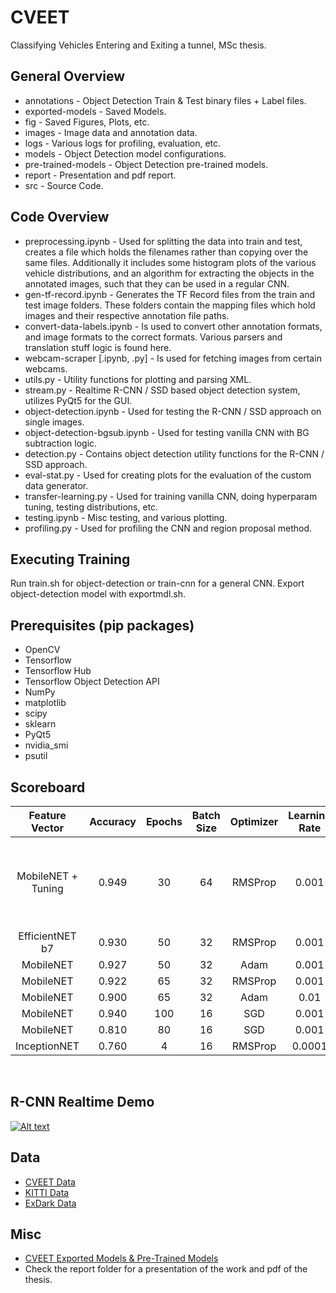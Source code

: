 # CVEET
Classifying Vehicles Entering and Exiting a tunnel, MSc thesis.

## General Overview
* annotations - Object Detection Train & Test binary files + Label files.
* exported-models - Saved Models.
* fig - Saved Figures, Plots, etc.
* images - Image data and annotation data.
* logs - Various logs for profiling, evaluation, etc.
* models - Object Detection model configurations.
* pre-trained-models - Object Detection pre-trained models.
* report - Presentation and pdf report.
* src - Source Code.

## Code Overview
* preprocessing.ipynb - Used for splitting the data into train and test, creates a file which holds the filenames rather than copying over the same files. Additionally it includes some histogram plots of the various vehicle distributions, and an algorithm for extracting the objects in the annotated images, such that they can be used in a regular CNN.
* gen-tf-record.ipynb - Generates the TF Record files from the train and test image folders. These folders contain the mapping files which hold images and their respective annotation file paths.
* convert-data-labels.ipynb - Is used to convert other annotation formats, and image formats to the correct formats. Various parsers and translation stuff logic is found here.
* webcam-scraper [.ipynb, .py] - Is used for fetching images from certain webcams.
* utils.py - Utility functions for plotting and parsing XML.
* stream.py - Realtime R-CNN / SSD based object detection system, utilizes PyQt5 for the GUI.
* object-detection.ipynb - Used for testing the R-CNN / SSD approach on single images.
* object-detection-bgsub.ipynb - Used for testing vanilla CNN with BG subtraction logic.
* detection.py - Contains object detection utility functions for the R-CNN / SSD approach.
* eval-stat.py - Used for creating plots for the evaluation of the custom data generator.
* transfer-learning.py - Used for training vanilla CNN, doing hyperparam tuning, testing distributions, etc.
* testing.ipynb - Misc testing, and various plotting.
* profiling.py - Used for profiling the CNN and region proposal method.

## Executing Training
Run train.sh for object-detection or train-cnn for a general CNN. Export object-detection model with exportmdl.sh.

## Prerequisites (pip packages)
* OpenCV
* Tensorflow
* Tensorflow Hub
* Tensorflow Object Detection API
* NumPy
* matplotlib
* scipy
* sklearn
* PyQt5
* nvidia_smi
* psutil

## Scoreboard
| Feature Vector  | Accuracy | Epochs | Batch Size | Optimizer | Learning Rate | Dropout | Label Smoothing | Regularization | Generator |
|:---------------:|:-----:|:--:|:--:|:----:|:-----:|:---:|:---:|:--------:|:------:|
|    MobileNET + Tuning    | 0.949 | 30 | 64 | RMSProp | 0.001 | 0.1 | 0.15 | L1 0.001 | Custom - Distr [0.60, 0.70, 0.25, 0.35, 0.65] |
|    EfficientNET b7    | 0.930 | 50 | 32 | RMSProp | 0.001 | 0.25 | 0.15 | L1 0.001 | Custom |
|    MobileNET    | 0.927 | 50 | 32 | Adam | 0.001 | 0.2 | 0.2 | L1 0.001 | Custom |
|    MobileNET    | 0.922 | 65 | 32 | RMSProp | 0.001 | 0.2 | 0.15 | L1 0.001 | Custom |
|    MobileNET    | 0.900 | 65 | 32 | Adam | 0.01 | 0.3 | 0.2 | L1 0.001 | Custom |
|    MobileNET    | 0.940 | 100 | 16 | SGD | 0.001 | 0.1 | 0.1 | L1 0.001 | Less Data |
|    MobileNET    | 0.810 | 80 | 16 | SGD | 0.001 | 0.0 | 0.0 | L1 0.001 | Default |
|    InceptionNET    | 0.760 | 4 | 16 | RMSProp | 0.0001 | 0.1 | 0.1 | L2 0.0001 | Default |

</br>

## R-CNN Realtime Demo
[![Alt text](https://img.youtube.com/vi/zNQiT8J-XMI/0.jpg)](https://www.youtube.com/watch?v=zNQiT8J-XMI)

## Data
* [CVEET Data](https://drive.google.com/file/d/1sySRD7BlavonDOqozSYw7PNcW08ERojS/view?usp=sharing)
* [KITTI Data](https://www.kaggle.com/twaldo/kitti-object-detection) 
* [ExDark Data](https://github.com/cs-chan/Exclusively-Dark-Image-Dataset/tree/master/Dataset) 

## Misc
* [CVEET Exported Models & Pre-Trained Models](https://drive.google.com/file/d/16Pe13B1kOSlBPp3HtDQZPhE4RfGJJxgg/view?usp=sharing)
* Check the report folder for a presentation of the work and pdf of the thesis.
